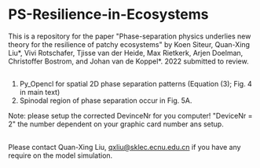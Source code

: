 # PS-Resilience-in-Ecosystems

This is a repository for the paper "Phase-separation physics underlies new theory for the resilience of patchy ecosystems" by Koen Siteur, Quan-Xing Liu*, Vivi Rotschafer, Tjisse van der Heide, Max Rietkerk, Arjen Doelman, Christoffer Bostrom, and Johan van de Koppel*. 2022 submitted to review.

##
1. Py_Opencl for spatial 2D phase separation patterns (Equation (3); Fig. 4 in main text)
2. Spinodal region of phase separation occur in Fig. 5A.

Note: please setup the corrected DevinceNr for you computer! "DeviceNr = 2" the number dependent on your graphic card number ans setup.
##

##
Please contact Quan-Xing Liu, qxliu@sklec.ecnu.edu.cn if you have any require on the model simulation. 
